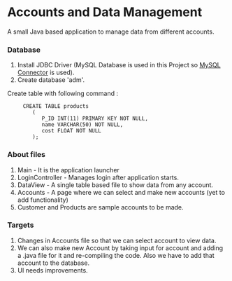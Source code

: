 # Accounts and Data Management

A small Java based application to manage data from different accounts.

### Database
1. Install JDBC Driver (MySQL Database is used in this Project so [MySQL Connector](https://dev.mysql.com/downloads/connector/j/) is used).
2. Create database 'adm'.

Create table  with following command : 

         CREATE TABLE products
            (
               P_ID INT(11) PRIMARY KEY NOT NULL,
               name VARCHAR(50) NOT NULL,
               cost FLOAT NOT NULL
            );


### About files
1. Main - It is the application launcher
2. LoginController - Manages login after application starts.
3. DataView - A single table based file to show data from any account.
4. Accounts - A page where we can select and make new accounts (yet to add functionality)
5. Customer and Products are sample accounts to be made.

### Targets
1. Changes in Accounts file so that we can select account to view data.
2. We can also make new Account by taking input for account and adding a .java file for it and re-compiling the code. Also we have to add that account to the database.
3. UI needs improvements.
